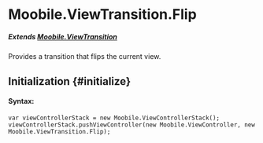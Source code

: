 Moobile.ViewTransition.Flip
================================================================================

##### Extends [Moobile.ViewTransition](../ViewTransition/ViewTransition.md)

Provides a transition that flips the current view.

Initialization {#initialize}
--------------------------------------------------------------------------------

#### Syntax:

	var viewControllerStack = new Moobile.ViewControllerStack();
	viewControllerStack.pushViewController(new Moobile.ViewController, new Moobile.ViewTransition.Flip);

<div data-simulator-app="../../assets/classes/ViewTransition/ViewTransition.Flip.html"></div>